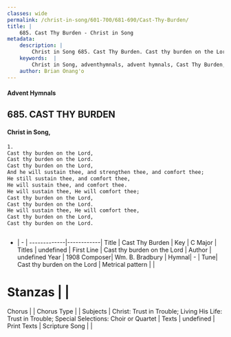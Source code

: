 ```yaml
---
classes: wide
permalink: /christ-in-song/601-700/681-690/Cast-Thy-Burden/
title: |
    685. Cast Thy Burden - Christ in Song
metadata:
    description: |
        Christ in Song 685. Cast Thy Burden. Cast thy burden on the Lord, Cast thy burden on the Lord. Cast thy burden on the Lord, And he will sustain thee, and strengthen thee, and comfort thee; He still sustain thee, and comfort thee, He will sustain thee, and comfort thee. He will sustain thee, He will comfort thee; Cast thy burden on the Lord, Cast thy burden on the Lord. He will sustain thee, He will comfort thee, Cast thy burden on the Lord, Cast thy burden on the Lord.
    keywords:  |
        Christ in Song, adventhymnals, advent hymnals, Cast Thy Burden, Cast thy burden on the Lord. 
    author: Brian Onang'o
---
```


#### Advent Hymnals
## 685. CAST THY BURDEN
####  Christ in Song,

```txt
1.
Cast thy burden on the Lord,
Cast thy burden on the Lord.
Cast thy burden on the Lord,
And he will sustain thee, and strengthen thee, and comfort thee;
He still sustain thee, and comfort thee,
He will sustain thee, and comfort thee.
He will sustain thee, He will comfort thee;
Cast thy burden on the Lord,
Cast thy burden on the Lord.
He will sustain thee, He will comfort thee,
Cast thy burden on the Lord,
Cast thy burden on the Lord.



```

- |   -  |
-------------|------------|
Title | Cast Thy Burden |
Key | C Major |
Titles | undefined |
First Line | Cast thy burden on the Lord |
Author | undefined
Year | 1908
Composer| Wm. B. Bradbury |
Hymnal|  - |
Tune| Cast thy burden on the Lord |
Metrical pattern | |
# Stanzas |  |
Chorus |  |
Chorus Type |  |
Subjects | Christ: Trust in Trouble; Living His Life: Trust in Trouble; Special Selections: Choir or Quartet |
Texts | undefined |
Print Texts | 
Scripture Song |  |
    
